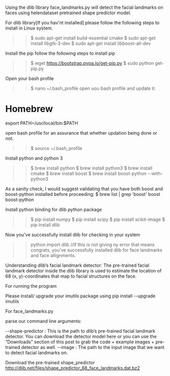 Using the dlib library face_landmarks.py will detect the facial landmarks on faces using helendataset pretrained shape predictor model.

For dlib library[If you hav'nt installed] please follow the following steps to install in Linux system.

>> $ sudo apt-get install build-essential cmake
>> $ sudo apt-get install libgtk-3-dev
>> $ sudo apt-get install libboost-all-dev

Install the pip follow the following steps to install pip

>> $ wget https://bootstrap.pypa.io/get-pip.py
>> $ sudo python get-pip.py

Open your bash profile

>>$ nano ~/.bash_profile
open uou bash profile and update it: 
  # Homebrew
  export PATH=/usr/local/bin:$PATH
  
open bash profile for an assurance that whether updation being done or not.  

>>$ source ~/.bash_profile

Install python and python 3 
>>$ brew install python
>>$ brew install python3
>>$ brew install cmake
>>$ brew install boost
>>$ brew install boost-python --with-python3

As a sanity check, I would suggest validating that you have both boost  and boost-python  installed before proceeding:
$ brew list | grep 'boost'
boost
boost-python

Install python binding for dlib python package
>>$ pip install numpy
>>$ pip install scipy
>>$ pip install scikit-image
>>$ pip install dlib

Now you've successfully install dlib for checking in your system
>>python
>>import dlib //if this is not giving ny error that means congrats, you've successfully installed dlib for face landmarks and face allignments.


Understanding dlib’s facial landmark detector:
The pre-trained facial landmark detector inside the dlib library is used to estimate the location of 68 (x, y)-coordinates that map to facial structures on the face.

For running the program 

Please install/ upgrade your imutils package using pip install --upgrade imutils

For face_landmarks.py

parse our command line arguments:

--shape-predictor : This is the path to dlib’s pre-trained facial landmark detector. You can download the detector model here or you can use the “Downloads” section of this post to grab the code + example images + pre-trained detector as well.
--image : The path to the input image that we want to detect facial landmarks on.

Download the pre-trained shape_predictor  
http://dlib.net/files/shape_predictor_68_face_landmarks.dat.bz2


  


